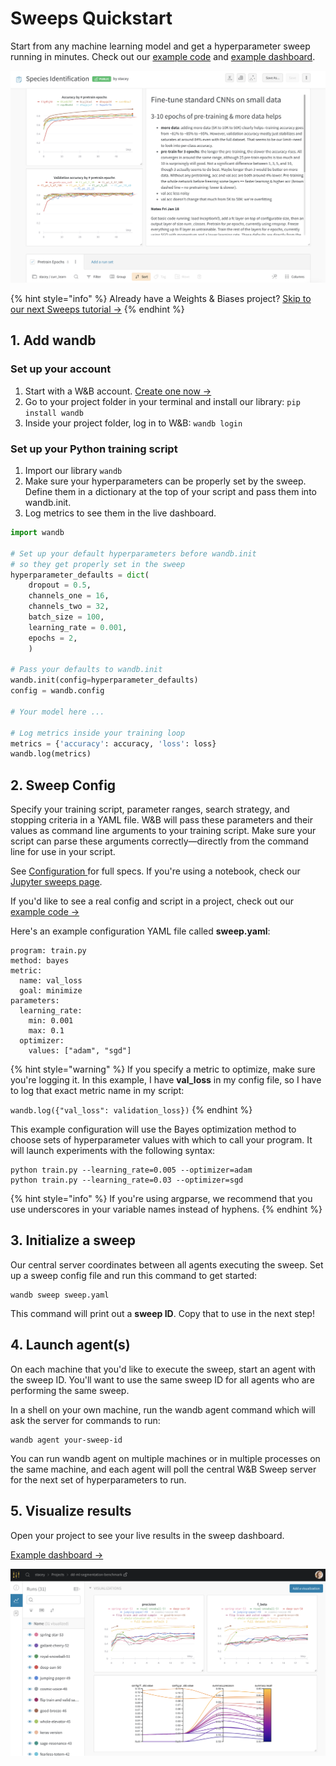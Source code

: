 # Sweeps Quickstart

Start from any machine learning model and get a hyperparameter sweep running in minutes. Check out our  [example code](https://github.com/wandb/examples/tree/master/pytorch-cnn-fashion) and [example dashboard](https://app.wandb.ai/carey/pytorch-cnn-fashion/sweeps/v8dil26q).

![](../../.gitbook/assets/image%20%2815%29.png)



{% hint style="info" %}
Already have a Weights & Biases project? [Skip to our next Sweeps tutorial →](add-to-existing.md)
{% endhint %}

## 1. Add wandb

### **Set up your account**

1. Start with a W&B account.  [Create one now →](http://app.wandb.ai/)
2. Go to your project folder in your terminal and install our library: `pip install wandb`
3. Inside your project folder, log in to W&B: `wandb login`

### **Set up your Python training script**

1. Import our library `wandb`  
2. Make sure your hyperparameters can be properly set by the sweep. Define them in a dictionary at the top of your script and pass them into wandb.init.
3. Log metrics to see them in the live dashboard. 

```python
import wandb

# Set up your default hyperparameters before wandb.init
# so they get properly set in the sweep
hyperparameter_defaults = dict(
    dropout = 0.5,
    channels_one = 16,
    channels_two = 32,
    batch_size = 100,
    learning_rate = 0.001,
    epochs = 2,
    )

# Pass your defaults to wandb.init
wandb.init(config=hyperparameter_defaults)
config = wandb.config

# Your model here ...

# Log metrics inside your training loop
metrics = {'accuracy': accuracy, 'loss': loss}
wandb.log(metrics)
```

## 2. Sweep Config

Specify your training script, parameter ranges, search strategy, and stopping criteria in a YAML file. W&B will pass these parameters and their values as command line arguments to your training script. Make sure your script can parse these arguments correctly—directly from the command line for use in your script.

See [Configuration ](../configuration.md)for full specs. If you're using a notebook, check our [Jupyter sweeps page](../python-api.md).

If you'd like to see a real config and script in a project, check out our [example code →](https://github.com/wandb/examples/tree/master/pytorch-cnn-fashion)

Here's an example configuration YAML file called **sweep.yaml**:

```text
program: train.py
method: bayes
metric:
  name: val_loss
  goal: minimize
parameters:
  learning_rate:
    min: 0.001
    max: 0.1
  optimizer:
    values: ["adam", "sgd"]
```

{% hint style="warning" %}
If you specify a metric to optimize, make sure you're logging it. In this example, I have **val\_loss** in my config file, so I have to log that exact metric name in my script:

`wandb.log({"val_loss": validation_loss})`
{% endhint %}

This example configuration will use the Bayes optimization method to choose sets of hyperparameter values with which to call your program. It will launch experiments with the following syntax:

```text
python train.py --learning_rate=0.005 --optimizer=adam
python train.py --learning_rate=0.03 --optimizer=sgd
```

{% hint style="info" %}
If you're using argparse, we recommend that you use underscores in your variable names instead of hyphens.
{% endhint %}

## 3. Initialize a sweep

Our central server coordinates between all agents executing the sweep.  Set up a sweep config file and run this command to get started:

```text
wandb sweep sweep.yaml
```

This command will print out a **sweep ID**. Copy that to use in the next step!

## 4. Launch agent\(s\)

On each machine that you'd like to execute the sweep, start an agent with the sweep ID. You'll want to use the same sweep ID for all agents who are performing the same sweep.

In a shell on your own machine, run the wandb agent command which will ask the server for commands to run:

```text
wandb agent your-sweep-id
```

You can run wandb agent on multiple machines or in multiple processes on the same machine, and each agent will poll the central W&B Sweep server for the next set of hyperparameters to run.

## 5. Visualize results

Open your project to see your live results in the sweep dashboard.

[Example dashboard →](https://app.wandb.ai/carey/pytorch-cnn-fashion)

![](../../.gitbook/assets/image%20%2824%29.png)

## 


